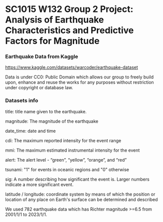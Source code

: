 # SC1015 W132 Group 2 Project: Analysis of Earthquake Characteristics and Predictive Factors for Magnitude

### Earthquake Data from Kaggle 
https://www.kaggle.com/datasets/warcoder/earthquake-dataset

Data is under CC0: Public Domain which allows our group to freely build upon, enhance and reuse the works for any purposes without restriction under copyright or database law.

### Datasets info
title: title name given to the earthquake.

magnitude: The magnitude of the earthquake

date_time: date and time

cdi: The maximum reported intensity for the event range

mmi: The maximum estimated instrumental intensity for the event

alert: The alert level - “green”, “yellow”, “orange”, and “red”

tsunami: "1" for events in oceanic regions and "0" otherwise

sig: A number describing how significant the event is. Larger numbers indicate a more significant event.

latitude / longitude: coordinate system by means of which the position or location of any place on Earth's surface can be determined and described

We used 782 earthquake data which has Richter magnitude >=6.5 from 2001/1/1 to 2023/1/1.
